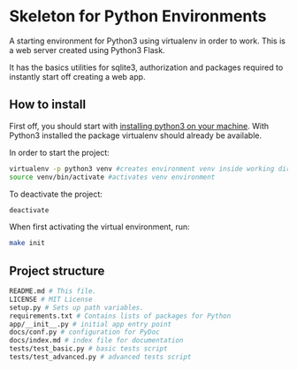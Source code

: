# Skeleton for Python Environments
A starting environment for Python3 using virtualenv in order to work.
This is a web server created using Python3 Flask.

It has the basics utilities for sqlite3, authorization and packages required
to instantly start off creating a web app.

## How to install

First off, you should start with [installing python3 on your machine](https://realpython.com/installing-python/).
With Python3 installed the package virtualenv should already be available.

In order to start the project:

```bash
virtualenv -p python3 venv #creates environment venv inside working directory
source venv/bin/activate #activates venv environment
```

To deactivate the project:

```bash
deactivate
```

When first activating the virtual environment, run:

```bash
make init
```

## Project structure


```bash
README.md # This file.
LICENSE # MIT License
setup.py # Sets up path variables.
requirements.txt # Contains lists of packages for Python
app/__init__.py # initial app entry point
docs/conf.py # configuration for PyDoc
docs/index.md # index file for documentation
tests/test_basic.py # basic tests script
tests/test_advanced.py # advanced tests script
```
